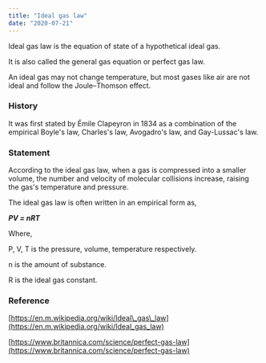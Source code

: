 ```yaml
---
title: "Ideal gas law"
date: "2020-07-21"
---
```


Ideal gas law is the equation of state of a hypothetical ideal gas.

It is also called the general gas equation or perfect gas law.

An ideal gas may not change temperature, but most gases like air are not ideal and follow the Joule–Thomson effect.

### History

It was first stated by Émile Clapeyron in 1834 as a combination of the empirical Boyle's law, Charles's law, Avogadro's law, and Gay-Lussac's law.

### Statement

According to the ideal gas law, when a gas is compressed into a smaller volume, the number and velocity of molecular collisions increase, raising the gas's temperature and pressure.

The ideal gas law is often written in an empirical form as,

**_PV = nRT_**

Where,

P, V, T is the pressure, volume, temperature respectively.

n is the amount of substance.

R is the ideal gas constant.

### Reference

[https://en.m.wikipedia.org/wiki/Ideal\_gas\_law](https://en.m.wikipedia.org/wiki/Ideal_gas_law)

[https://www.britannica.com/science/perfect-gas-law](https://www.britannica.com/science/perfect-gas-law)

